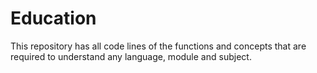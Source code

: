 # Education
This repository has all code lines of the functions and concepts that are required to understand any language, module and subject.
